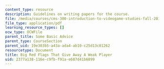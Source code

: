```yaml
---
content_type: resource
description: Guidelines on writing papers for the course.
file: /media/courses/cms-300-introduction-to-videogame-studies-fall-2011/2377a138116ec9fbf91ae687d41b6899_MITCMS_300F11_paperadvicegames.pdf
file_type: application/pdf
learning_resource_types: []
ocw_type: OCWFile
parent_title: Some Basic Advice
parent_type: CourseSection
parent_uid: 19e303b5-a43a-ada4-ab10-c25d13c01262
resourcetype: Document
title: Big Red Flags That Give Away A Weak Player
uid: 2377a138-116e-c9fb-f91a-e687d41b6899
---
```

